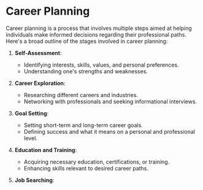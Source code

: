 # Career Planning

Career planning is a process that involves multiple steps aimed at helping individuals make informed decisions regarding their professional paths. Here's a broad outline of the stages involved in career planning:

1. **Self-Assessment**:
   - Identifying interests, skills, values, and personal preferences.
   - Understanding one's strengths and weaknesses.

2. **Career Exploration**:
   - Researching different careers and industries.
   - Networking with professionals and seeking informational interviews.

3. **Goal Setting**:
   - Setting short-term and long-term career goals.
   - Defining success and what it means on a personal and professional level.

4. **Education and Training**:
   - Acquiring necessary education, certifications, or training.
   - Enhancing skills relevant to desired career paths.

5. **Job Searching**:
